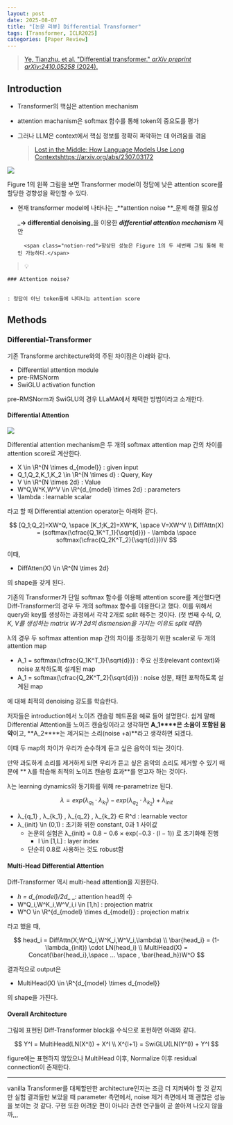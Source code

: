 ```yaml
---
layout: post
date: 2025-08-07
title: "[논문 리뷰] Differential Transformer"
tags: [Transformer, ICLR2025]
categories: [Paper Review]
---
```


> [Ye, Tianzhu, et al. "Differential transformer." ](https://arxiv.org/abs/2410.05258)[_arXiv preprint arXiv:2410.05258_](https://arxiv.org/abs/2410.05258)[ (2024).](https://arxiv.org/abs/2410.05258)



## Introduction

- Transformer의 핵심은 attention mechanism
- attention machanism은 softmax 함수를 통해 token의 중요도를 평가
- 그러나 LLM은 context에서 핵심 정보를 정확히 파악하는 데 어려움을 겪음

	> [Lost in the Middle: How Language Models Use Long Contextshttps://arxiv.org/abs/2307.03172](https://arxiv.org/abs/2307.03172)


![](https://prod-files-secure.s3.us-west-2.amazonaws.com/542b861c-36a8-4051-84e5-8804b6728dba/9083ea56-691a-4752-ae26-47f403431ac8/image.png?X-Amz-Algorithm=AWS4-HMAC-SHA256&X-Amz-Content-Sha256=UNSIGNED-PAYLOAD&X-Amz-Credential=ASIAZI2LB466Z7HALO6G%2F20250920%2Fus-west-2%2Fs3%2Faws4_request&X-Amz-Date=20250920T003540Z&X-Amz-Expires=3600&X-Amz-Security-Token=IQoJb3JpZ2luX2VjEGkaCXVzLXdlc3QtMiJGMEQCIF20jGDRX0vmp40Nvf6gKVHJDaf%2FvyRzW91P2facw28UAiAHBLsUefs5%2BGNPr9otMfpkgmOiSIACpv58RDlAJTHPpCqIBAji%2F%2F%2F%2F%2F%2F%2F%2F%2F%2F8BEAAaDDYzNzQyMzE4MzgwNSIMizaaepftG6nd6gO4KtwDnNnyK9opkfY0D%2FGEHYtq6%2FTV1G5FPIQm6rWlu5WXx38d%2FYyLt2rD3M6AEboQsJoBVdEBOKwI4uhVFHiY4G4hlY3f%2FB2XNmmAx2hC7w1YJUdD%2BOR4K67dJROm5ZGEJcrrx8BPnpDrfkKYQ1fZJ0U7QEOsuDQJHhBu4ZfWPJPvW0pGPxMwEQyNMDSMok7a2IXLTTlyNnuAZ%2FgU%2Bg5LT%2F5m%2BmxXSkaaWrFmV8S3QbH8H2TcZqFPSyxS78sblUyu%2BFNrzNNFFxn2D34zkddzKXR70wjVPCqXV96msaQZMKpR%2FeDq1EiHpqxtJJIiYNeemArKFPlAOxmv0P%2B0t%2Bn6Cf%2FDPMDBcaZF6gQ0zQuyGHFFQYMHumQbiYszjQGSR6JYQew8z6p%2Fu5Bs5t1syJxKleuQeWn3aMXnY3oe%2F%2BE%2BCnf3ndxVFiwP%2FwPel9omRz72SJcCc2Rg2zF%2FGLq1oGWKAQKZL4qtNrSec%2FgLTaRu38qV7iOdHLYh%2FpiwbnHyEZX9OtQGGfCd%2Bc%2BEP%2BpiQm7sHrRAAdHF6WbeDsVWFDMLkNsDN9wnyvmg8VzeyEHf7Dd0d1pP67Q2Hq7G7j%2F356XLvE%2FwlI6QBqC%2Fs2ct4GU4NWOeGLqGgFdkFPFYnL4dcNow2Oy3xgY6pgH2aGz4MFSQgs9Kv2APg3WcLYyGpsi3M30rfIkQLa9JyLkVb%2FkK0tjAvVOIAEmPGhKg3MWSSoUOMKbhj5VKDTdT5amVCtp1INBogvqEHDELfh4e4X%2FDyo5GqSP8d%2F7M%2Bt1apEmh7nIsUqPa6jZI8FTGLgo4s1jZmlFvLBrOXEEG2yKJ6S9AF2Z8pHLjytokfnq1%2F9fYqn9qVeDFefPXYEk8gzPkpJfH&X-Amz-Signature=e69631d468a0673505d6f88d5a9e0e08339bca8a2820dec2ae016d8cee68ff71&X-Amz-SignedHeaders=host&x-amz-checksum-mode=ENABLED&x-id=GetObject)


Figure 1의 왼쪽 그림을 보면 Transformer model이 정답에 낮은 attention score를 할당한 경향성을 확인할 수 있다.

- 현재 transformer model에 나타나는 _**attention noise **_문제 해결 필요성

	_**→ differential denoising**_을 이용한 _**differential attention mechanism**_ 제안


		<span class="notion-red">향상된 성능은 Figure 1의 두 세번째 그림 통해 확인 가능하다.</span>


> 💡 


	### Attention noise?


	: 정답이 아닌 token들에 나타나는 attention score



## Methods



### Differential-Transformer


기존 Transforme architecture와의 주된 차이점은 아래와 같다.

- Differential attention module
- pre-RMSNorm
- SwiGLU activation function

pre-RMSNorm과 SwiGLU의 경우 LLaMA에서 채택한 방법이라고 소개한다.



#### Differential Attention


![](https://prod-files-secure.s3.us-west-2.amazonaws.com/542b861c-36a8-4051-84e5-8804b6728dba/116d70b2-1963-4810-9167-f4c7d8a06e8f/image.png?X-Amz-Algorithm=AWS4-HMAC-SHA256&X-Amz-Content-Sha256=UNSIGNED-PAYLOAD&X-Amz-Credential=ASIAZI2LB466Z7HALO6G%2F20250920%2Fus-west-2%2Fs3%2Faws4_request&X-Amz-Date=20250920T003540Z&X-Amz-Expires=3600&X-Amz-Security-Token=IQoJb3JpZ2luX2VjEGkaCXVzLXdlc3QtMiJGMEQCIF20jGDRX0vmp40Nvf6gKVHJDaf%2FvyRzW91P2facw28UAiAHBLsUefs5%2BGNPr9otMfpkgmOiSIACpv58RDlAJTHPpCqIBAji%2F%2F%2F%2F%2F%2F%2F%2F%2F%2F8BEAAaDDYzNzQyMzE4MzgwNSIMizaaepftG6nd6gO4KtwDnNnyK9opkfY0D%2FGEHYtq6%2FTV1G5FPIQm6rWlu5WXx38d%2FYyLt2rD3M6AEboQsJoBVdEBOKwI4uhVFHiY4G4hlY3f%2FB2XNmmAx2hC7w1YJUdD%2BOR4K67dJROm5ZGEJcrrx8BPnpDrfkKYQ1fZJ0U7QEOsuDQJHhBu4ZfWPJPvW0pGPxMwEQyNMDSMok7a2IXLTTlyNnuAZ%2FgU%2Bg5LT%2F5m%2BmxXSkaaWrFmV8S3QbH8H2TcZqFPSyxS78sblUyu%2BFNrzNNFFxn2D34zkddzKXR70wjVPCqXV96msaQZMKpR%2FeDq1EiHpqxtJJIiYNeemArKFPlAOxmv0P%2B0t%2Bn6Cf%2FDPMDBcaZF6gQ0zQuyGHFFQYMHumQbiYszjQGSR6JYQew8z6p%2Fu5Bs5t1syJxKleuQeWn3aMXnY3oe%2F%2BE%2BCnf3ndxVFiwP%2FwPel9omRz72SJcCc2Rg2zF%2FGLq1oGWKAQKZL4qtNrSec%2FgLTaRu38qV7iOdHLYh%2FpiwbnHyEZX9OtQGGfCd%2Bc%2BEP%2BpiQm7sHrRAAdHF6WbeDsVWFDMLkNsDN9wnyvmg8VzeyEHf7Dd0d1pP67Q2Hq7G7j%2F356XLvE%2FwlI6QBqC%2Fs2ct4GU4NWOeGLqGgFdkFPFYnL4dcNow2Oy3xgY6pgH2aGz4MFSQgs9Kv2APg3WcLYyGpsi3M30rfIkQLa9JyLkVb%2FkK0tjAvVOIAEmPGhKg3MWSSoUOMKbhj5VKDTdT5amVCtp1INBogvqEHDELfh4e4X%2FDyo5GqSP8d%2F7M%2Bt1apEmh7nIsUqPa6jZI8FTGLgo4s1jZmlFvLBrOXEEG2yKJ6S9AF2Z8pHLjytokfnq1%2F9fYqn9qVeDFefPXYEk8gzPkpJfH&X-Amz-Signature=3e4da8482a1d8a8b0fa2cf34826e29c4c00c4ce6eeb19d3b753d31b79fc404a8&X-Amz-SignedHeaders=host&x-amz-checksum-mode=ENABLED&x-id=GetObject)


Differential attention mechanism은 두 개의 softmax attention map 간의 차이를 attention score로 계산한다.

- X \in \R^{N \times d\_{model}} : given input
- Q\_1,Q\_2,K\_1,K\_2 \in \R^{N \times d} : Query, Key
- V \in \R^{N \times 2d} : Value
- W^Q,W^K,W^V \in \R^{d\_{model} \times 2d} : parameters
- \lambda : learnable scalar

라고 할 때 Differential attention operator는 아래와 같다.


$$
[Q_1;Q_2]=XW^Q, \space [K_1;K_2]=XW^K, \space V=XW^V \\
DiffAttn(X) = (softmax(\cfrac{Q_1K^T_1}{\sqrt{d}}) - \lambda \space softmax(\cfrac{Q_2K^T_2}{\sqrt{d}}))V
$$


이때,

- DiffAtten(X) \in \R^{N \times 2d}

의 shape을 갖게 된다.


기존의 Transformer가 단일 softmax 함수를 이용해 attention score를 계산했다면 Diff-Transformer의 경우 두 개의 softmax 함수를 이용한다고 했다. 이를 위해서 query와 key를 생성하는 과정에서 각각 2개로 split 해주는 것이다. <span class="notion-red">(첫 번째 수식, </span><span class="notion-red">_Q, K, V를 생성하는 matrix W가 2d의 dismension을 가지는 이유도 split 때문_</span><span class="notion-red">)</span>


 λ의 경우 두 softmax attention map 간의 차이를 조정하기 위한 scaler로 두 개의 attention map

- A\_1 = softmax(\cfrac{Q\_1K^T\_1}{\sqrt{d}}) : 주요 신호(relevant context)와 noise 포착하도록 설계된 map
- A\_1 = softmax(\cfrac{Q\_2K^T\_2}{\sqrt{d}}) : noise 성분, 패턴 포착하도록 설계된 map 

에 대해 최적의 denoising 강도를 학습한다.


저자들은 introduction에서 노이즈 캔슬링 헤드폰을 예로 들어 설명한다. 쉽게 말해 Differential Attention을 노이즈 캔슬링이라고 생각하면 **A\_1****은 소음이 포함된 음악**이고, **A\_2****는 제거되는 소리(noise +a)**라고 생각하면 되겠다. 


이때 두 map의 차이가 우리가 순수하게 듣고 싶은 음악이 되는 것이다. 


만약 과도하게 소리를 제거하게 되면 우리가 듣고 싶은 음악의 소리도 제거할 수 있기 때문에 ** λ를 학습해 최적의 노이즈 캔슬링 효과**를 얻고자 하는 것이다.


λ는 learning dynamics와 동기화를 위해 re-parametrize 된다.


$$
\lambda = exp(\lambda_{q_1} \cdot \lambda_{k_1}) - exp(\lambda_{q_2} \cdot \lambda_{k_2}) + \lambda_{init}
$$

- λ\_{q\_1} , λ\_{k\_1} , λ\_{q\_2} , λ\_{k\_2} ∈ R^d : learnable vector
- λ\_{init} \in (0,1) : 초기화 위한 constant, 0과 1 사이값
	- 논문의 실험은 λ\_{init} = 0.8 − 0.6 × exp(−0.3 · (l − 1)) 로 초기화해 진행
		- l \in [1,L] : layer index
	- 단순히 0.8로 사용하는 것도 robust함


#### **Multi-Head Differential Attention**


Diff-Transformer 역시 multi-head attention을 지원한다.

- _h = d\_{model}/2d__ _: attention head의 수
- W^Q\_i,W^K\_i,W^V\_i,i \in [1,h] : projection matrix
- W^O \in \R^{d\_{model} \times d\_{model}} : projection matrix

라고 했을 때,


$$
head_i = DiffAttn(X;W^Q_i,W^K_i,W^V_i,\lambda) \\
\bar{head_i} = (1-\lambda_{init}) \cdot LN(head_i) \\
MultiHead(X) = Concat(\bar{head_i},\space ... \space , \bar{head_h})W^O
$$


결과적으로 output은

- MultiHead(X) \in \R^{d\_{model} \times d\_{model}}

의 shape을 가진다.



#### Overall Architecture


그림에 표현된 Diff-Transformer block을 수식으로 표현하면 아래와 같다.


$$
Y^l = MultiHead(LN(X^l)) + X^l \\
X^{l+1} = SwiGLU(LN(Y^l)) + Y^l
$$


figure에는 표현하지 않았으나 MultiHead 이후, Normalize 이후 residual connection이 존재한다.


---


vanilla Transformer를 대체할만한 architecture인지는 조금 더 지켜봐야 할 것 같지만 실험 결과들만 보았을 때 parameter 측면에서, noise 제거 측면에서 꽤 괜찮은 성능을 보이는 것 같다. 구현 또한 어려운 편이 아니라 관련 연구들이 곧 쏟아져 나오지 않을까,,,

